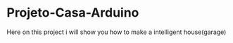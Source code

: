 Projeto-Casa-Arduino
====================

Here on this  project i will show you how to make a intelligent house(garage)

